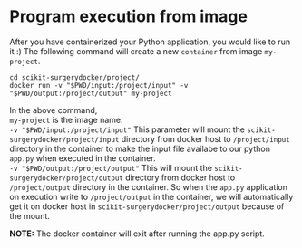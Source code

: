 # Program execution from image

After you have containerized your Python application, you would like to run it :) The following command will create a new `container` from image `my-project`.

```
cd scikit-surgerydocker/project/
docker run -v "$PWD/input:/project/input" -v "$PWD/output:/project/output" my-project
```

In the above command,  
`my-project` is the image name.  
`-v "$PWD/input:/project/input"` This parameter will mount the `scikit-surgerydocker/project/input` directory from docker host to `/project/input` directory in the container to make the input file availabe to our python `app.py` when executed in the container.  
`-v "$PWD/output:/project/output"` This will mount the `scikit-surgerydocker/project/output` directory from docker host to `/project/output` directory in the container. So when the `app.py` application on execution write to `/project/output` in the container, we will automatically get it on docker host in `scikit-surgerydocker/project/output` because of the mount.

**NOTE:** The docker container will exit after running the app.py script.

